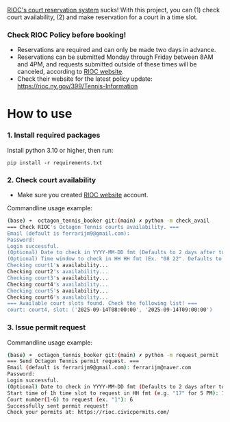 [RIOC's court reservation system](https://rioc.civicpermits.com/) sucks! With this project, you can (1) check court availability, (2) and make reservation for a court in a time slot.

### Check RIOC Policy before booking!

- Reservations are required and can only be made two days in advance.
- Reservations can be submitted Monday through Friday between 8AM and 4PM, and requests submitted outside of these times will be canceled, according to [RIOC website](https://rioc.ny.gov/399/Tennis-Information).
- Check their website for the latest policy update:  https://rioc.ny.gov/399/Tennis-Information

# How to use
### 1. Install required packages

Install python 3.10 or higher, then run:
```
pip install -r requirements.txt
```

### 2. Check court availability

- Make sure you created [RIOC website](https://rioc.civicpermits.com/Account/Login) account.

Commandline usage example:
```bash
(base) ➜  octagon_tennis_booker git:(main) ✗ python -m check_avail
=== Check RIOC's Octagon Tennis courts availability. ===
Email (default is ferrarijm9@gmail.com): 
Password: 
Login successful.
(Optional) Date to check in YYYY-MM-DD fmt (Defaults to 2 days after today): 2025-09-14
(Optional) Time window to check in HH HH fmt (Ex. "08 22". Defaults to 17 22): 08 22
Checking court1's availability...
Checking court2's availability...
Checking court3's availability...
Checking court4's availability...
Checking court5's availability...
Checking court6's availability...
=== Available court slots found. Check the following list! ===
court: court4, slot: ('2025-09-14T08:00:00', '2025-09-14T09:00:00')
```

### 3. Issue permit request

Commandline usage example:
```bash
(base) ➜  octagon_tennis_booker git:(main) ✗ python -m request_permit
=== Send Octagon Tennis permit request. ===
Email (default is ferrarijm9@gmail.com): ferrarijm@naver.com
Password: 
Login successful.
(Optional) Date to check in YYYY-MM-DD fmt (Defaults to 2 days after today):
Start time of 1h time slot to request in HH fmt (e.g. "17" for 5 PM): 11
Court number(1-6) to request (ex. "1"): 6
Successfully sent permit request!
Check your permits at: https://rioc.civicpermits.com/
```